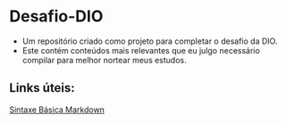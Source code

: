 # Desafio-DIO
- Um repositório criado como projeto para completar o desafio da DIO.  
- Este contém conteúdos mais relevantes que eu julgo necessário compilar para melhor nortear meus estudos.

## Links úteis:

[Sintaxe Básica Markdown](https://www.markdownguide.org/basic-syntax/)
